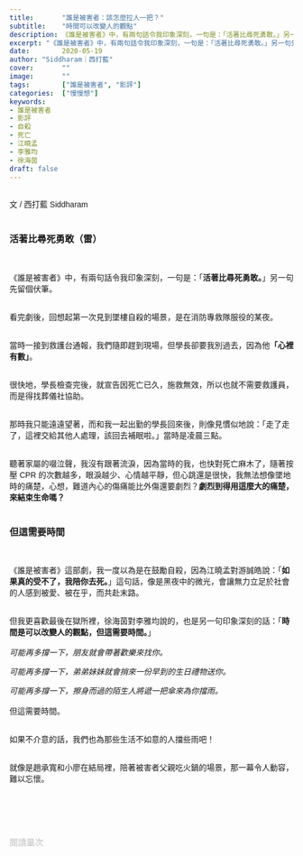 ```yaml
---
title:       "誰是被害者：該怎麼拉人一把？"
subtitle:    "時間可以改變人的觀點"
description: 《誰是被害者》中，有兩句話令我印象深刻，一句是：「活著比尋死勇敢。」另一句先留個伏筆。
excerpt: "《誰是被害者》中，有兩句話令我印象深刻，一句是：「活著比尋死勇敢。」另一句先留個伏筆。"
date:        2020-05-19
author: "Siddharam｜西打藍"
cover:       ""
image:       ""
tags:        ["誰是被害者", "影評"]
categories:  ["慢慢想"]
keywords:
- 誰是被害者
- 影評
- 自殺
- 死亡
- 江曉孟
- 李雅均
- 徐海茵
draft: false
---
```


<article style="font-family: 'Noto Sans TC', '微軟正黑體', sans-serif; font-weight: 300;">

<br>文 / 西打藍 Siddharam<br><br>

<h3 class="article-h1-color">活著比尋死勇敢（雷）</h3><br>

《誰是被害者》中，有兩句話令我印象深刻，一句是：「<b>活著比尋死勇敢。</b>」另一句先留個伏筆。<br><br>

看完劇後，回想起第一次見到墜樓自殺的場景，是在消防專救隊服役的某夜。<br><br>

當時一接到救護台通報，我們隨即趕到現場，但學長卻要我別過去，因為他<b>「心裡有數」</b>。<br><br>

很快地，學長檢查完後，就宣告因死亡已久，施救無效，所以也就不需要救護員，而是得找葬儀社協助。<br><br>

那時我只能遠遠望著，而和我一起出勤的學長回來後，則像見慣似地說：「走了走了，這裡交給其他人處理，該回去補眠啦。」當時是凌晨三點。<br><br>

聽著家屬的啜泣聲，我沒有跟著流淚，因為當時的我，也快對死亡麻木了，隨著按壓 CPR 的次數越多，眼淚越少、心情越平靜，但心跳還是很快，我無法想像墜地時的痛楚，心想，難道內心的傷痛能比外傷還要劇烈？<b>劇烈到得用這麼大的痛楚，來結束生命嗎？</b><br><br>

<h3 class="article-h1-color">但這需要時間</h3><br>

《誰是被害者》這部劇，我一度以為是在鼓勵自殺，因為江曉孟對游誠皓說：「<b>如果真的受不了，我陪你去死。</b>」這句話，像是黑夜中的微光，會讓無力立足於社會的人感到被愛、被在乎，而共赴末路。<br><br>

但我更喜歡最後在獄所裡，徐海茵對李雅均說的，也是另一句印象深刻的話：「<b>時間是可以改變人的觀點，但這需要時間。</b>」<br><br>
<i>
可能再多撐一下，朋友就會帶著歡樂來找你。<br>

可能再多撐一下，弟弟妹妹就會捎來一份早到的生日禮物送你。<br>

可能再多撐一下，擦身而過的陌生人將遞一把傘來為你擋雨。<br><br>
</i>
但這需要時間。<br><br>

如果不介意的話，我們也為那些生活不如意的人擋些雨吧！<br><br>

就像是趙承寬和小廖在結局裡，陪著被害者父親吃火鍋的場景，那一幕令人動容，難以忘懷。<br><br>


<br><br><br>

</article>

<div style="color: #bfbfbf; font-size: 15px;" id="busuanzi_container_page_pv">
  閱讀量<span id="busuanzi_value_page_pv"></span>次
</div>

<script src="../../js/post.js"></script>




